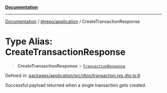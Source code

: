 [**Documentation**](../../../README.md)

***

[Documentation](../../../README.md) / [@repo/application](../README.md) / CreateTransactionResponse

# Type Alias: CreateTransactionResponse

> **CreateTransactionResponse** = [`TransactionResponse`](TransactionResponse.md)

Defined in: [packages/application/src/dtos/transaction.res.dto.ts:6](https://github.com/o3osatoshi/experiment/blob/04dfa58df6e48824a200a24d77afef7ce464e1ae/packages/application/src/dtos/transaction.res.dto.ts#L6)

Successful payload returned when a single transaction gets created.
